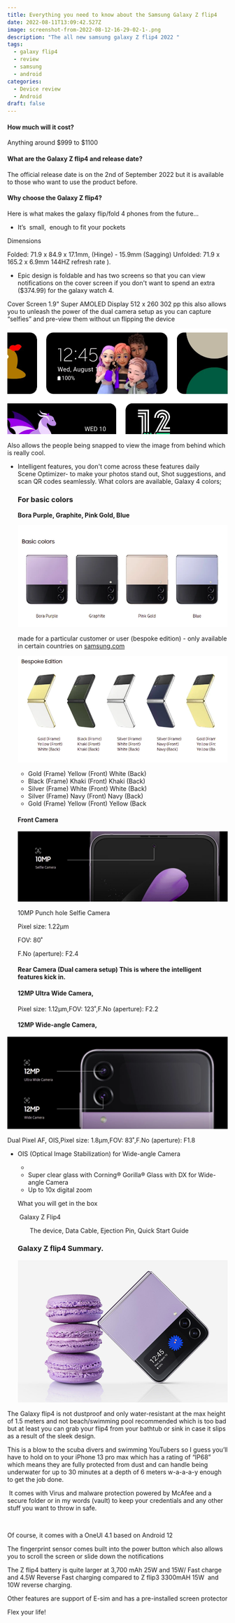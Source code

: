 ```yaml
---
title: Everything you need to know about the Samsung Galaxy Z flip4
date: 2022-08-11T13:09:42.527Z
image: screenshot-from-2022-08-12-16-29-02-1-.png
description: "The all new samsung galaxy Z flip4 2022 "
tags:
  - galaxy flip4
  - review
  - samsung
  - android
categories:
  - Device review
  - Android
draft: false
---
```

#### How much will it cost?

Anything around $999 to $1100

#### What are the Galaxy Z flip4 and release date?

The official release date is on the 2nd of September 2022 but it is available to those who want to use the product before.

#### Why choose the Galaxy Z flip4?

Here is what makes the galaxy flip/fold 4 phones from the future…

* It’s  small,  enough to fit your pockets 

Dimensions

Folded: 71.9 x 84.9 x 17.1mm, (Hinge) - 15.9mm (Sagging) Unfolded: 71.9 x 165.2 x 6.9mm 144HZ refresh rate ).

* Epic design is foldable and has two screens so that you can view notifications on the cover screen if you don't want to spend an extra ($374.99) for the galaxy watch 4. 

Cover Screen 1.9" Super AMOLED Display 512 x 260 302 pp this also allows you to unleash the power of the dual camera setup as you can capture “selfies” and pre-view them without un flipping the device

![Everything you need to know about the Samsung Galaxy Z flip4.](screenshot-from-2022-08-12-17-38-47.webp "photo by samsung.com")

Also allows the people being snapped to view the image from behind which is really cool.

* Intelligent features, you don't come across these features daily      Scene Optimizer- to make your photos stand out, Shot suggestions, and scan QR codes seamlessly.                                What colors are available, Galaxy 4 colors;

  ### For basic colors

  **Bora Purple, Graphite, Pink Gold, Blue**

  ![Everything you need to know about the Samsung Galaxy Z flip4](screenshot-from-2022-08-12-16-58-28.webp "basic flip4 colors image courtesy of samsung.com")

  made for a particular customer or user (bespoke edition) - only available in certain countries on [samsung.com](http://samsung.com)

  ![Everything you need to know about the Samsung Galaxy Z flip4](screenshot-from-2022-08-12-16-58-34.webp "bespoke colors image coutesy of samsung.com")

  * Gold (Frame) Yellow (Front) White (Back)
  * Black (Frame) Khaki (Front) Khaki (Back)
  * Silver (Frame) White (Front) White (Back)
  * Silver (Frame) Navy (Front) Navy (Back)
  * Gold (Frame) Yellow (Front) Yellow (Back

  #### Front Camera

  ![Everything you need to know about the Samsung Galaxy Z flip4.](screenshot-from-2022-08-12-17-38-17.webp "photo by samsung.com")

  10MP Punch hole Selfie Camera

  Pixel size: 1.22μm

  FOV: 80˚

  F.No (aperture): F2.4

  #### Rear Camera (Dual camera setup) This is where the intelligent features kick in.

  #### 12MP Ultra Wide Camera, 

  Pixel size: 1.12μm,FOV: 123˚,F.No (aperture): F2.2

  #### 12MP Wide-angle Camera,

![Everything you need to know about the Samsung Galaxy Z flip4.](screenshot-from-2022-08-12-17-38-12.webp "photo by samsung.com")

Dual Pixel AF, OIS,Pixel size: 1.8μm,FOV: 83˚,F.No (aperture): F1.8

* OIS (Optical Image Stabilization) for Wide-angle Camera

  *
  * Super clear glass with Corning® Gorilla® Glass with DX for Wide-angle Camera
  * Up to 10x digital zoom

  What you will get in the box

   Galaxy Z Flip4

         The device, Data Cable, Ejection Pin, Quick Start Guide

  ### Galaxy Z flip4 Summary.

  ![Everything you need to know about the Samsung Galaxy Z flip4](galaxy-z-flip4_highlights_compact_img.jpg "image courtesy to samsun.com")

The Galaxy flip4 is not dustproof and only water-resistant at the max height of 1.5 meters and not beach/swimming pool recommended which is too bad but at least you can grab your flip4 from your bathtub or sink in case it slips as a result of the sleek design.

This is a blow to the scuba divers and swimming YouTubers so I guess you’ll have to hold on to your iPhone 13 pro max which has a rating of “IP68” which means they are fully protected from dust and can handle being underwater for up to 30 minutes at a depth of 6 meters w-a-a-a-y enough to get the job done.

 It comes with Virus and malware protection powered by McAfee and a secure folder or in my words (vault) to keep your credentials and any other stuff you want to throw in safe.

![]()

Of course, it comes with a OneUI 4.1 based on Android 12

The fingerprint sensor comes built into the power button which also allows you to scroll the screen or slide down the notifications

The Z flip4 battery is quite larger at 3,700 mAh 25W and 15W/ Fast charge and 4.5W Reverse Fast charging compared to Z flip3 3300mAH 15W  and 10W reverse charging.

Other features are support of E-sim and has a pre-installed screen protector

Flex your life!